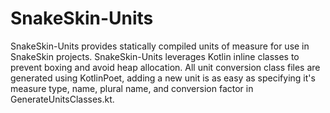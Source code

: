 # SnakeSkin-Units
SnakeSkin-Units provides statically compiled units of measure for use in SnakeSkin projects. SnakeSkin-Units leverages Kotlin inline classes to prevent boxing and avoid heap allocation. All unit conversion class files are generated using KotlinPoet, adding a new unit is as easy as specifying it's measure type, name, plural name, and conversion factor in GenerateUnitsClasses.kt.
